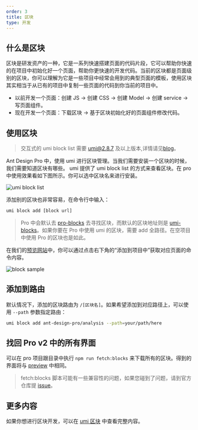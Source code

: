 ```yaml
---
order: 3
title: 区块
type: 开发
---
```


## 什么是区块

区块是研发资产的一种，它是一系列快速搭建页面的代码片段，它可以帮助你快速的在项目中初始化好一个页面，帮助你更快速的开发代码。当前的区块都是页面级别的区块，你可以理解为它是一些项目中经常会用到的典型页面的模板，使用区块其实相当于从已有的项目中复制一些页面的代码到你当前的项目中。

- 以前开发一个页面：创建 JS -> 创建 CSS -> 创建 Model -> 创建 service -> 写页面组件。
- 现在开发一个页面：下载区块 -> 基于区块初始化好的页面组件修改代码。

## 使用区块

> 交互式的 umi block list 需要 umi@2.8.7 及以上版本,详情请见[blog](/blog/better-block)。

Ant Design Pro 中，使用 umi 进行区块管理。当我们需要安装一个区块的时候，我们需要知道区块有哪些。 umi 提供了 umi block list 的方式来查看区块。在 pro 中使用效果看如下图所示。你可以选中区块名来进行安装。

![ umi block list](https://gw.alipayobjects.com/zos/antfincdn/x4QZO%24Ubyh/1561713223131-f7111829-e270-4569-b5ac-8e8585581b96.png)

添加别的区块也非常容易，在命令行中输入：

```bash
umi block add [block url]
```

> Pro 中会默认去 [pro-blocks](https://github.com/ant-design/pro-blocks) 去寻找区块，而默认的区块地址则是 [umi-blocks](https://github.com/umijs/umi-blocks)。如果你要在 Pro 中使用 umi 的区块，需要 add 全路径。在空项目中使用 Pro 的区块也是如此。

在我们的[预览网站](https://preview.pro.ant.design)中，你可以通过点击右下角的“添加到项目中”获取对应页面的命令内容。

![block sample](https://user-images.githubusercontent.com/5378891/58394196-98d26e00-8074-11e9-87c7-c527cf87545d.png)

## 添加到路由

默认情况下，添加的区块路由为 `/[区块名]`。如果希望添加到对应路径上，可以使用 `--path` 参数指定路由：

```bash
umi block add ant-design-pro/analysis --path=your/path/here
```

## 找回 Pro v2 中的所有界面

可以在 pro 项目跟目录中执行 `npm run fetch:blocks` 来下载所有的区块。得到的界面将与 [preview](https://preview.pro.ant.design/) 中相同。

> fetch:blocks 脚本可能有一些兼容性的问题，如果您碰到了问题，请到官方仓库提 [issue](https://github.com/ant-design/ant-design-pro/issues)。

## 更多内容

如果你想进行区块开发，可以在 [umi 区块](https://umijs.org/zh/guide/block.html) 中查看完整内容。
